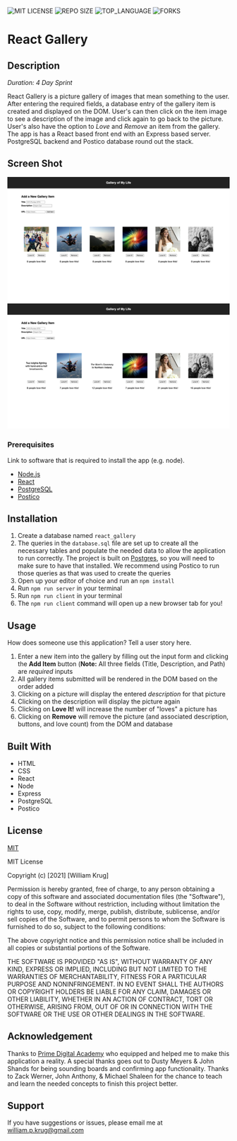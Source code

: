 ![MIT LICENSE](https://img.shields.io/github/license/William-Krug/react-gallery.svg?style=flat-square)
![REPO SIZE](https://img.shields.io/github/repo-size/William-Krug/react-gallery.svg?style=flat-square)
![TOP_LANGUAGE](https://img.shields.io/github/languages/top/William-Krug/react-gallery.svg?style=flat-square)
![FORKS](https://img.shields.io/github/forks/William-Krug/react-gallery.svg?style=social)

# React Gallery

## Description

_Duration: 4 Day Sprint_

React Gallery is a picture gallery of images that mean something to the user. After entering the required fields, a database entry of the gallery item is created and displayed on the DOM. User's can then click on the item image to see a description of the image and click again to go back to the picture. User's also have the option to _Love_ and _Remove_ an item from the gallery. The app is has a React based front end with an Express based server. PostgreSQL backend and Postico database round out the stack.

## Screen Shot

![Initial Page Load](https://github.com/William-Krug/react-gallery/blob/master/public/images/base_mode.png)
![Gallery in Use](https://github.com/William-Krug/react-gallery/blob/master/public/images/loves_descriptions.png)

### Prerequisites

Link to software that is required to install the app (e.g. node).

- [Node.js](https://nodejs.org/en/)
- [React](https://reactjs.org/)
- [PostgreSQL](https://www.postgresql.org)
- [Postico](https://eggerapps.at/postico/)

## Installation

1. Create a database named `react_gallery`
2. The queries in the `database.sql` file are set up to create all the necessary tables and populate the needed data to allow the application to run correctly. The project is built on [Postgres](https://www.postgresql.org/download/), so you will need to make sure to have that installed. We recommend using Postico to run those queries as that was used to create the queries
3. Open up your editor of choice and run an `npm install`
4. Run `npm run server` in your terminal
5. Run `npm run client` in your terminal
6. The `npm run client` command will open up a new browser tab for you!

## Usage

How does someone use this application? Tell a user story here.

1. Enter a new item into the gallery by filling out the input form and clicking the **Add Item** button
   (**Note:** All three fields (Title, Description, and Path) are _required_ inputs
2. All gallery items submitted will be rendered in the DOM based on the order added
3. Clicking on a picture will display the entered _description_ for that picture
4. Clicking on the description will display the picture again
5. Clicking on **Love It!** will increase the number of "loves" a picture has
6. Clicking on **Remove** will remove the picture (and associated description, buttons, and love count) from the DOM and database

## Built With

- HTML
- CSS
- React
- Node
- Express
- PostgreSQL
- Postico

## License

[MIT](https://choosealicense.com/licenses/mit/)

MIT License

Copyright (c) [2021] [William Krug]

Permission is hereby granted, free of charge, to any person obtaining a copy
of this software and associated documentation files (the "Software"), to deal
in the Software without restriction, including without limitation the rights
to use, copy, modify, merge, publish, distribute, sublicense, and/or sell
copies of the Software, and to permit persons to whom the Software is
furnished to do so, subject to the following conditions:

The above copyright notice and this permission notice shall be included in all
copies or substantial portions of the Software.

THE SOFTWARE IS PROVIDED "AS IS", WITHOUT WARRANTY OF ANY KIND, EXPRESS OR
IMPLIED, INCLUDING BUT NOT LIMITED TO THE WARRANTIES OF MERCHANTABILITY,
FITNESS FOR A PARTICULAR PURPOSE AND NONINFRINGEMENT. IN NO EVENT SHALL THE
AUTHORS OR COPYRIGHT HOLDERS BE LIABLE FOR ANY CLAIM, DAMAGES OR OTHER
LIABILITY, WHETHER IN AN ACTION OF CONTRACT, TORT OR OTHERWISE, ARISING FROM,
OUT OF OR IN CONNECTION WITH THE SOFTWARE OR THE USE OR OTHER DEALINGS IN THE
SOFTWARE.

## Acknowledgement

Thanks to [Prime Digital Academy](www.primeacademy.io) who equipped and helped me to make this application a reality. A special thanks goes out to Dusty Meyers & John Shands for being sounding boards and confirming app functionality. Thanks to Zack Werner, John Anthony, & Michael Shaleen for the chance to teach and learn the needed concepts to finish this project better.

## Support

If you have suggestions or issues, please email me at [william.p.krug@gmail.com](william.p.krug@gmail.com)
